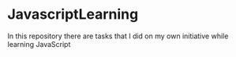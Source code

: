 # JavascriptLearning
In this repository there are tasks that I did on my own initiative while learning JavaScript

